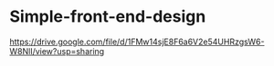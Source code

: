 # Simple-front-end-design 
https://drive.google.com/file/d/1FMw14sjE8F6a6V2e54UHRzgsW6-W8NlI/view?usp=sharing
